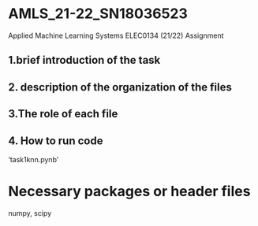 # AMLS_21-22_SN18036523
Applied Machine Learning Systems ELEC0134 (21/22) Assignment







## 1.brief introduction of the task





## 2. description of the organization of the files



## 3.The role of each file


## 4. How to run  code
‘task1knn.pynb’




 # Necessary packages or header files 
  numpy, scipy
